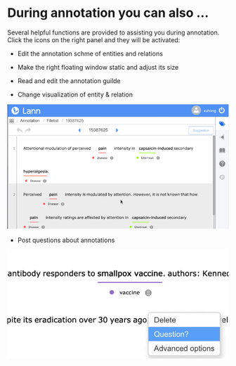 # During annotation you can also ...

Several helpful functions are provided to assisting you during annotation. Click the icons on the right panel and they will be activated:

- Edit the annotation schme of entities and relations

- Make the right floating window static and adjust its size

- Read and edit the annotation guilde

- Change visualization of entity & relation


![](../_gif/Float-static.gif "-gifcontrol-disabled;")

- Post questions about annotations


![](../_gif/qa.gif "-gifcontrol-disabled;")



